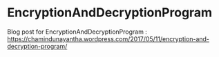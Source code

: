 # EncryptionAndDecryptionProgram
Blog post for EncryptionAndDecryptionProgram : https://chamindunayantha.wordpress.com/2017/05/11/encryption-and-decryption-program/
